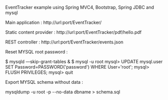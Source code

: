 EventTracker example using Spring MVC4, Bootstrap, Spring JDBC and mysql


Main application : http://url:port/EventTracker/

Static content provider : http://url:port/EventTracker/pdf/hello.pdf

REST controller : http://url:port/EventTracker/events.json
 
Reset MYSQL root password :

$ mysqld —skip-grant-tables &
$ mysql -u root
  mysql> UPDATE mysql.user SET Password=PASSWORD('password') WHERE User='root';
  mysql> FLUSH PRIVILEGES;
  mysql> quit
 
Export MYSQL schema without data :

 mysqldump -u root -p --no-data dbname > schema.sql